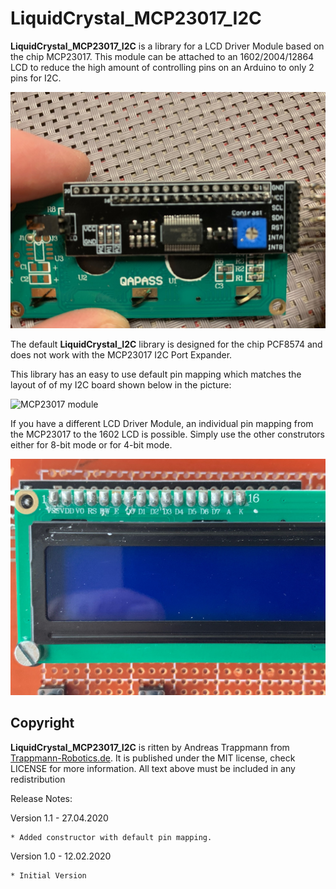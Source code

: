 # LiquidCrystal_MCP23017_I2C

**LiquidCrystal_MCP23017_I2C** is a library for a LCD Driver Module based on
the chip MCP23017. This module can be attached to an 1602/2004/12864 LCD to
reduce the high amount of controlling pins on an Arduino to only 2 pins for I2C.

![MCP23017 module on lcd1602](./doc/01_IMG_2050.png)

The default **LiquidCrystal_I2C** library is designed for the chip PCF8574 and
does not work with the MCP23017 I2C Port Expander.

This library has an easy to use default pin mapping which matches the layout of of my
I2C board shown below in the picture:

![MCP23017 module](./doc/03_IMG_2053.png)

If you have a different LCD Driver Module, an individual pin mapping
from the MCP23017 to the 1602 LCD is possible. Simply use the other
construtors either for 8-bit mode or for 4-bit mode.

![LCD1602 pin layout](./doc/05_IMG_2058.png)

## Copyright
**LiquidCrystal_MCP23017_I2C** is ritten by Andreas Trappmann from
[Trappmann-Robotics.de](https://www.trappmann-robotics.de/). It is published
under the MIT license, check LICENSE for more information.
All text above must be included in any redistribution

Release Notes:

Version 1.1 - 27.04.2020

	* Added constructor with default pin mapping.

Version 1.0 - 12.02.2020

	* Initial Version
